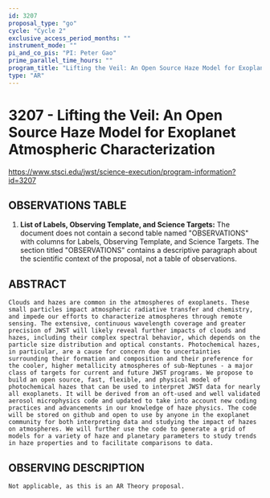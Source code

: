 ```yaml
---
id: 3207
proposal_type: "go"
cycle: "Cycle 2"
exclusive_access_period_months: ""
instrument_mode: ""
pi_and_co_pis: "PI: Peter Gao"
prime_parallel_time_hours: ""
program_title: "Lifting the Veil: An Open Source Haze Model for Exoplanet Atmospheric Characterization"
type: "AR"
---
```

# 3207 - Lifting the Veil: An Open Source Haze Model for Exoplanet Atmospheric Characterization
https://www.stsci.edu/jwst/science-execution/program-information?id=3207
## OBSERVATIONS TABLE
1.  **List of Labels, Observing Template, and Science Targets:**
    The document does not contain a second table named "OBSERVATIONS" with columns for Labels, Observing Template, and Science Targets. The section titled "OBSERVATIONS" contains a descriptive paragraph about the scientific context of the proposal, not a table of observations.

## ABSTRACT
    Clouds and hazes are common in the atmospheres of exoplanets. These small particles impact atmospheric radiative transfer and chemistry, and impede our efforts to characterize atmospheres through remote sensing. The extensive, continuous wavelength coverage and greater precision of JWST will likely reveal further impacts of clouds and hazes, including their complex spectral behavior, which depends on the particle size distribution and optical constants. Photochemical hazes, in particular, are a cause for concern due to uncertainties surrounding their formation and composition and their preference for the cooler, higher metallicity atmospheres of sub-Neptunes - a major class of targets for current and future JWST programs. We propose to build an open source, fast, flexible, and physical model of photochemical hazes that can be used to interpret JWST data for nearly all exoplanets. It will be derived from an oft-used and well validated aerosol microphysics code and updated to take into account new coding practices and advancements in our knowledge of haze physics. The code will be stored on github and open to use by anyone in the exoplanet community for both interpreting data and studying the impact of hazes on atmospheres. We will further use the code to generate a grid of models for a variety of haze and planetary parameters to study trends in haze properties and to facilitate comparisons to data.

## OBSERVING DESCRIPTION
    Not applicable, as this is an AR Theory proposal.